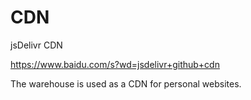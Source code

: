 # CDN
jsDelivr CDN

https://www.baidu.com/s?wd=jsdelivr+github+cdn

The warehouse is used as a CDN for personal websites.